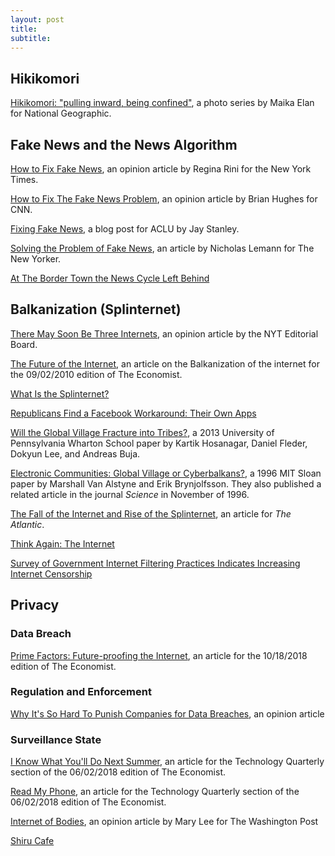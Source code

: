 ```yaml
---
layout: post
title:
subtitle:
---
```


## Hikikomori
[Hikikomori: "pulling inward, being confined"](https://www.nationalgeographic.com/photography/proof/2018/february/japan-hikikomori-isolation-society/), a photo series by Maika Elan for National Geographic.

## Fake News and the News Algorithm
[How to Fix Fake News](https://www.nytimes.com/2018/10/15/opinion/facebook-fake-news-philosophy.html), an opinion article by Regina Rini for the New York Times.

[How to Fix The Fake News Problem](https://www.cnn.com/2016/11/16/opinions/how-to-fix-the-fake-news-problem-hughes/index.html), an opinion article by Brian Hughes for CNN.

[Fixing Fake News](https://www.aclu.org/blog/free-speech/internet-speech/fixing-fake-news), a blog post for ACLU by Jay Stanley. 

[Solving the Problem of Fake News](https://www.newyorker.com/news/news-desk/solving-the-problem-of-fake-news), an article by Nicholas Lemann for The New Yorker.

[At The Border Town the News Cycle Left Behind](https://www.nytimes.com/2018/10/21/business/media/border-town-news-cycle-immigrants.html)

## Balkanization (Splinternet)
[There May Soon Be Three Internets](https://www.nytimes.com/2018/10/15/opinion/internet-google-china-balkanization.html), an opinion article by the NYT Editorial Board.

[The Future of the Internet](https://www.economist.com/briefing/2010/09/02/a-virtual-counter-revolution), an article on the Balkanization of the internet for the 09/02/2010 edition of The Economist.

[What Is the Splinternet?](https://www.economist.com/the-economist-explains/2016/11/22/what-is-the-splinternet)

[Republicans Find a Facebook Workaround: Their Own Apps](https://www.nytimes.com/2018/10/20/technology/politics-apps-conservative-republican.html)

[Will the Global Village Fracture into Tribes?](https://poseidon01.ssrn.com/delivery.php?ID=422073103008125081104126081070006088050013055019019054113025090123110092098124112089026006024040028056016072099116013077112113061043059044028067103098098096107110081013020124090065000007084103113095073081002086108072075072077127120091117118025013022&EXT=pdf), a 2013 University of Pennsylvania Wharton School paper by Kartik Hosanagar, Daniel Fleder, Dokyun Lee, and Andreas Buja.

[Electronic Communities: Global Village or Cyberbalkans?](http://web.mit.edu/marshall/www/papers/CyberBalkans.pdf), a 1996 MIT Sloan paper by Marshall Van Alstyne and Erik Brynjolfsson. They also published a related article in the journal _Science_ in November of 1996.

[The Fall of the Internet and Rise of the Splinternet](https://www.theatlantic.com/business/archive/2010/03/the-fall-of-the-internet-and-the-rise-of-the-splinternet/37181/), an article for _The Atlantic_.

[Think Again: The Internet](https://foreignpolicy.com/2010/04/26/think-again-the-internet/)

[Survey of Government Internet Filtering Practices Indicates Increasing Internet Censorship](https://cyber.harvard.edu/newsroom/first_global_filtering_survey_released)

## Privacy
### Data Breach
[Prime Factors: Future-proofing the Internet](https://www.economist.com/science-and-technology/2018/10/20/quantum-computers-will-break-the-encryption-that-protects-the-internet), an article for the 10/18/2018 edition of The Economist.
### Regulation and Enforcement
[Why It's So Hard To Punish Companies for Data Breaches](https://www.nytimes.com/2018/10/16/opinion/facebook-data-breach-regulation.html), an opinion article 
### Surveillance State
[I Know What You'll Do Next Summer](https://www.economist.com/technology-quarterly/2018/06/02/increased-amounts-of-data-and-surveillance-are-transforming-justice-systems), an article for the Technology Quarterly section of the 06/02/2018 edition of The Economist. 

[Read My Phone](https://www.economist.com/technology-quarterly/2018/06/02/police-can-bypass-encryption-and-monitor-anything), an article for the Technology Quarterly section of the 06/02/2018 edition of The Economist.

[Internet of Bodies](https://www.washingtonpost.com/news/theworldpost/wp/2018/10/15/health-data/), an opinion article by Mary Lee for The Washington Post

[Shiru Cafe](http://global.shirucafe.com/mission.php)
